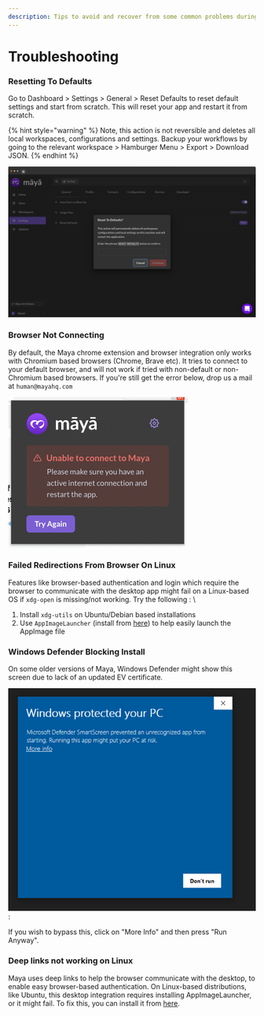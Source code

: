 ```yaml
---
description: Tips to avoid and recover from some common problems during usage.
---
```


# Troubleshooting

### Resetting To Defaults

Go to Dashboard > Settings > General > Reset Defaults to reset default settings and start from scratch. This will reset your app and restart it from scratch.

{% hint style="warning" %}
Note, this action is not reversible and deletes all local workspaces, configurations and settings. Backup your workflows by going to the relevant workspace > Hamburger Menu > Export > Download JSON.&#x20;
{% endhint %}

![](<../.gitbook/assets/image (16).png>)

### Browser Not Connecting

By default, the Maya chrome extension and browser integration only works with Chromium based browsers (Chrome, Brave etc). It tries to connect to your default browser, and will not work if tried with non-default or non-Chromium based browsers. If you're still get the error below, drop us a mail at `human@mayahq.com`

![](<../.gitbook/assets/image (54).png>)

### Failed Redirections From Browser On Linux

Features like browser-based authentication and login which require the browser to communicate with the desktop app might fail on a Linux-based OS if `xdg-open` is missing/not working. Try the following : \


1. Install `xdg-utils` on Ubuntu/Debian based installations
2. Use `AppImageLauncher` (install from [here](https://github.com/TheAssassin/AppImageLauncher)) to help easily launch the AppImage file

### Windows Defender Blocking Install

On some older versions of Maya, Windows Defender might show this screen due to lack of an updated EV certificate.

&#x20;![](<../.gitbook/assets/image (19).png>):&#x20;

If you wish to bypass this, click on "More Info" and then press "Run Anyway".

### Deep links not working on Linux

Maya uses deep links to help the browser communicate with the desktop, to enable easy browser-based authentication. On Linux-based distributions, like Ubuntu, this desktop integration requires installing AppImageLauncher, or it might fail. To fix this, you can install it from [here](https://github.com/TheAssassin/AppImageLauncher/releases/tag/v2.2.0).

